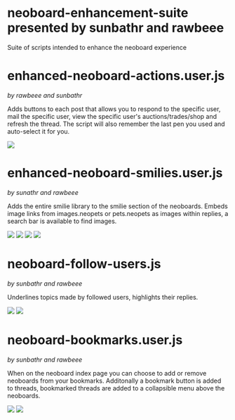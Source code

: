 # neoboard-enhancement-suite presented by sunbathr and rawbeee
Suite of scripts intended to enhance the neoboard experience

# enhanced-neoboard-actions.user.js
*by rawbeee and sunbathr*

Adds buttons to each post that allows you to respond to the specific user, mail the specific user, view the specific user's auctions/trades/shop and refresh the thread. The script will also remember the last pen you used and auto-select it for you.

<img src="https://i.imgur.com/l8tZf34.png">

# enhanced-neoboard-smilies.user.js
*by sunathr and rawbeee*

Adds the entire smilie library to the smilie section of the neoboards. Embeds image links from images.neopets or pets.neopets as images within replies, a search bar is available to find images.

<img src="https://i.imgur.com/UOB65pz.png">

<img src="https://i.imgur.com/m3IZTio.png">

<img src="https://im5.ezgif.com/tmp/ezgif-5-5918a0062284.gif">

<img src="https://i.imgur.com/Qxcsdjy.png">

# neoboard-follow-users.js
*by sunbathr and rawbeee*

Underlines topics made by followed users, highlights their replies.

<img src="https://i.imgur.com/CcEyyog.png">

<img src="https://i.imgur.com/YfJZycn.png">

# neoboard-bookmarks.user.js
*by sunbathr and rawbeee*

When on the neoboard index page you can choose to add or remove neoboards from your bookmarks. Additonally a bookmark button is added to threads, bookmarked threads are added to a collapsible menu above the neoboards.

<img src="https://i.imgur.com/ytLiz0F.png">

<img src="https://i.imgur.com/ydv6oPT.png">

